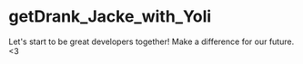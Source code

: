 # getDrank_Jacke_with_Yoli
Let's start to be great developers together! Make a difference for our future. &lt;3
